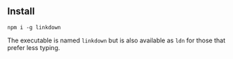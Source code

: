 ## Install

```
npm i -g linkdown
```

The executable is named `linkdown` but is also available as `ldn` for those that prefer less typing.
